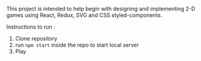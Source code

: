 This project is intended to help begin with designing and implementing 2-D games using React, Redux, SVG and CSS styled-components. 

Instructions to run : 
1) Clone repository
2) run `npm start` inside the repo to start local server
3) Play